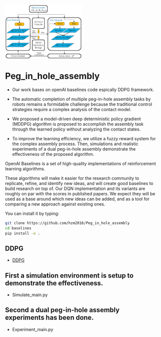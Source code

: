 <img src="data/logo.jpg" width=50% align="middle" />

# Peg_in_hole_assembly

- Our work bases on openAI baselines code espically DDPG framework.

- The automatic completion of multiple peg-in-hole assembly tasks by robots remains a formidable challenge because
the traditional control strategies require a complex analysis of the contact model. 

- We proposed a model-driven deep deterministic policy gradient (MDDPG) algorithm is proposed to
accomplish the assembly task through the learned policy without analyzing the contact states. 

- To improve the learning efficiency, we utilize a fuzzy reward system for the complex assembly process. Then, simulations and
realistic experiments of a dual peg-in-hole assembly demonstrate the effectiveness of the proposed algorithm.

OpenAI Baselines is a set of high-quality implementations of reinforcement learning algorithms.

These algorithms will make it easier for the research community to replicate, refine, and identify new ideas, and will create good baselines to build research on top of. Our DQN implementation and its variants are roughly on par with the scores in published papers. We expect they will be used as a base around which new ideas can be added, and as a tool for comparing a new approach against existing ones. 

You can install it by typing:

```bash
git clone https://github.com/hzm2016/Peg_in_hole_assembly
cd baselines
pip install -e .
```
## DDPG
- [DDPG](baselines/ddpg)
## First a simulation environment is setup to demonstrate the effectiveness. 
- Simulate_main.py
## Second a dual peg-in-hole assembly experiments has been done. 
- Experiment_main.py

